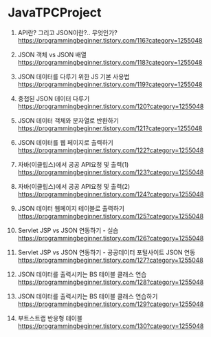 # JavaTPCProject

1. API란? 그리고 JSON이란?.. 무엇인가?<br>
https://programmingbeginner.tistory.com/116?category=1255048


2. JSON 객체 vs JSON 배열<br>
https://programmingbeginner.tistory.com/118?category=1255048

3. JSON 데이터를 다루기 위한 JS 기본 사용법<br>
https://programmingbeginner.tistory.com/119?category=1255048

4. 중첩된 JSON 데이터 다루기<br>
https://programmingbeginner.tistory.com/120?category=1255048

5. JSON 데이터 객체와 문자열로 반환하기<br>
https://programmingbeginner.tistory.com/121?category=1255048

6. JSON 데이터를 웹 페이지로 출력하기<br>
https://programmingbeginner.tistory.com/122?category=1255048

7. 자바(이클립스)에서 공공 API요청 및 출력(1)<br>
https://programmingbeginner.tistory.com/123?category=1255048

7. 자바(이클립스)에서 공공 API요청 및 출력(2)<br>
https://programmingbeginner.tistory.com/124?category=1255048

8. JSON 데이터 웹페이지 테이블로 출력하기<br>
https://programmingbeginner.tistory.com/125?category=1255048

9. Servlet JSP vs JSON 연동하기 - 실습<br>
https://programmingbeginner.tistory.com/126?category=1255048

10. Servlet JSP vs JSON 연동하기 - 공공데이터 포털사이트 JSON 연동<br>
https://programmingbeginner.tistory.com/127?category=1255048


11. JSON 데이터를 출력시키는 BS 테이블 클래스 연습<br>
https://programmingbeginner.tistory.com/128?category=1255048

12. JSON 데이터를 출력시키는 BS 테이블 클래스 연습하기<br>
https://programmingbeginner.tistory.com/129?category=1255048

13. 부트스트랩 반응형 테이블<br>
https://programmingbeginner.tistory.com/130?category=1255048
